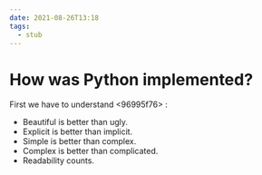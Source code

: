 ```yaml
---
date: 2021-08-26T13:18
tags: 
  - stub
---
```


# How was Python implemented?

First we have to understand <96995f76> :
- Beautiful is better than ugly.
- Explicit is better than implicit.
- Simple is better than complex.
- Complex is better than complicated.
- Readability counts.

